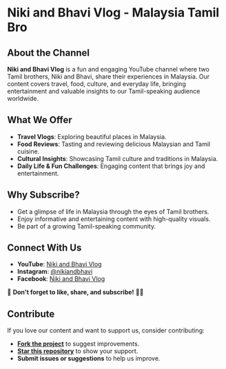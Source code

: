# Niki and Bhavi Vlog - Malaysia Tamil Bro

## About the Channel
**Niki and Bhavi Vlog** is a fun and engaging YouTube channel where two Tamil brothers, Niki and Bhavi, share their experiences in Malaysia. Our content covers travel, food, culture, and everyday life, bringing entertainment and valuable insights to our Tamil-speaking audience worldwide.

## What We Offer
- **Travel Vlogs**: Exploring beautiful places in Malaysia.
- **Food Reviews**: Tasting and reviewing delicious Malaysian and Tamil cuisine.
- **Cultural Insights**: Showcasing Tamil culture and traditions in Malaysia.
- **Daily Life & Fun Challenges**: Engaging content that brings joy and entertainment.

## Why Subscribe?
- Get a glimpse of life in Malaysia through the eyes of Tamil brothers.
- Enjoy informative and entertaining content with high-quality visuals.
- Be part of a growing Tamil-speaking community.

## Connect With Us
- **YouTube**: [Niki and Bhavi Vlog](https://www.youtube.com/@NikiandBhavi)
- **Instagram**: [@nikiandbhavi](https://www.instagram.com/nikiandbhavi/)
- **Facebook**: [Niki and Bhavi Vlog](https://www.facebook.com/)

📢 **Don't forget to like, share, and subscribe!** 🎥🔥

## Contribute
If you love our content and want to support us, consider contributing:
- **[Fork the project]([https://github.com/Malaysia](https://github.com/jssuthahar/Malaysia))** to suggest improvements.
- **[Star this repository]([https://github.com/Malaysia](https://github.com/jssuthahar/Malaysia))** to show your support.
- **Submit issues or suggestions** to help us improve.


